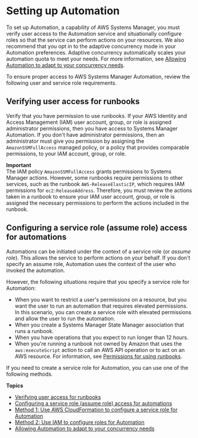# Setting up Automation<a name="automation-setup"></a>

To set up Automation, a capability of AWS Systems Manager, you must verify user access to the Automation service and situationally configure roles so that the service can perform actions on your resources\. We also recommend that you opt in to the adaptive concurrency mode in your Automation preferences\. Adaptive concurrency automatically scales your automation quota to meet your needs\. For more information, see [Allowing Automation to adapt to your concurrency needs](adaptive-concurrency.md)\.

To ensure proper access to AWS Systems Manager Automation, review the following user and service role requirements\.

## Verifying user access for runbooks<a name="automation-setup-user-access"></a>

Verify that you have permission to use runbooks\. If your AWS Identity and Access Management \(IAM\) user account, group, or role is assigned administrator permissions, then you have access to Systems Manager Automation\. If you don't have administrator permissions, then an administrator must give you permission by assigning the `AmazonSSMFullAccess` managed policy, or a policy that provides comparable permissions, to your IAM account, group, or role\.

**Important**  
The IAM policy `AmazonSSMFullAccess` grants permissions to Systems Manager actions\. However, some runbooks require permissions to other services, such as the runbook `AWS-ReleaseElasticIP`, which requires IAM permissions for `ec2:ReleaseAddress`\. Therefore, you must review the actions taken in a runbook to ensure your IAM user account, group, or role is assigned the necessary permissions to perform the actions included in the runbook\.

## Configuring a service role \(assume role\) access for automations<a name="automation-setup-configure-role"></a>

Automations can be initiated under the context of a service role \(or *assume role*\)\. This allows the service to perform actions on your behalf\. If you don't specify an assume role, Automation uses the context of the user who invoked the automation\.

However, the following situations require that you specify a service role for Automation:
+ When you want to restrict a user's permissions on a resource, but you want the user to run an automation that requires elevated permissions\. In this scenario, you can create a service role with elevated permissions and allow the user to run the automation\.
+ When you create a Systems Manager State Manager association that runs a runbook\.
+ When you have operations that you expect to run longer than 12 hours\.
+ When you're running a runbook not owned by Amazon that uses the `aws:executeScript` action to call an AWS API operation or to act on an AWS resource\. For information, see [Permissions for using runbooks](automation-document-script-considerations.md#script-permissions)\.

If you need to create a service role for Automation, you can use one of the following methods\.

**Topics**
+ [Verifying user access for runbooks](#automation-setup-user-access)
+ [Configuring a service role \(assume role\) access for automations](#automation-setup-configure-role)
+ [Method 1: Use AWS CloudFormation to configure a service role for Automation](automation-setup-cloudformation.md)
+ [Method 2: Use IAM to configure roles for Automation](automation-setup-iam.md)
+ [Allowing Automation to adapt to your concurrency needs](adaptive-concurrency.md)